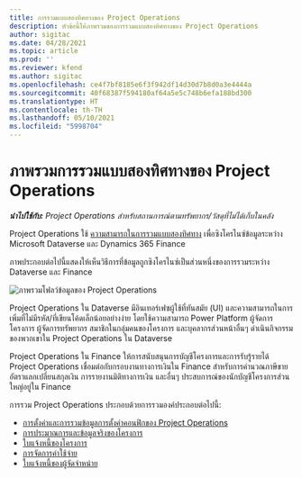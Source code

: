 ```yaml
---
title: การรวมแบบสองทิศทางของ Project Operations
description: หัวข้อนี้ให้ภาพรวมของการรวมแบบสองทิศทางของ Project Operations
author: sigitac
ms.date: 04/28/2021
ms.topic: article
ms.prod: ''
ms.reviewer: kfend
ms.author: sigitac
ms.openlocfilehash: ce4f7bf8185e6f3f942df14d30d7b8d0a3e4444a
ms.sourcegitcommit: 40f68387f594180af64a5e5c748b6efa188bd300
ms.translationtype: HT
ms.contentlocale: th-TH
ms.lasthandoff: 05/10/2021
ms.locfileid: "5998704"
---
```

# <a name="project-operations-dual-write-integration-overview"></a>ภาพรวมการรวมแบบสองทิศทางของ Project Operations

_**นำไปใช้กับ:** Project Operations สำหรับสถานการณ์ตามทรัพยากร/วัสดุที่ไม่ได้เก็บในคลัง_

Project Operations ใช้ [ความสามารถในการรวมแบบสองทิศทาง](/dynamics365/fin-ops-core/dev-itpro/data-entities/dual-write/dual-write-home-page) เพื่อซิงโครไนซ์ข้อมูลระหว่าง Microsoft Dataverse และ Dynamics 365 Finance

ภาพประกอบต่อไปนี้แสดงให้เห็นวิธีการที่ข้อมูลถูกซิงโครไนซ์เป็นส่วนหนึ่งของการรวมระหว่าง Dataverse และ Finance

![ภาพรวมโฟลว์ข้อมูลของ Project Operations](./media/ProjectOperationsFlows.jpg)

Project Operations ใน Dataverse มีอินเทอร์เฟซผู้ใช้ที่ทันสมัย (UI) และความสามารถในการเพิ่มที่ไม่มีรหัส/ที่เขียนโค้ดเล็กน้อยอย่างง่าย โดยใช้ความสามารถ Power Platform ผู้จัดการโครงการ ผู้จัดการทรัพยากร สมาชิกในกลุ่มคนของโครงการ และบุคลากรส่วนหน้าอื่นๆ ดำเนินกิจกรรมของพวกเขาใน Project Operations ใน Dataverse

Project Operations ใน Finance ให้การสนับสนุนการบัญชีโครงการและการรับรู้รายได้ Project Operations เชื่อมต่อกับกรอบงานทางการเงินใน Finance สำหรับการคำนวณภาษีขาย อัตราแลกเปลี่ยนสกุลเงิน การรายงานมิติทางการเงิน และอื่นๆ ประสบการณ์ของนักบัญชีโครงการส่วนใหญ่อยู่ใน Finance

การรวม Project Operations ประกอบด้วยการรวมองค์ประกอบต่อไปนี้:


- [การตั้งค่าและการรวมข้อมูลการตั้งค่าคอนฟิกของ Project Operations](resource-dual-write-setup-integration.md) 
- [การประมาณการและข้อมูลจริงของโครงการ](resource-dual-write-estimates-actuals.md)
- [ใบแจ้งหนี้ของโครงการ](resource-dual-write-project-invoice.md)
- [การจัดการค่าใช้จ่าย](resource-dual-write-expense.md)
- [ใบแจ้งหนี้ของผู้จัดจำหน่าย](resource-dual-write-vendor-invoice.md)
